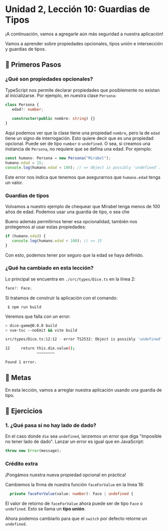 # Unidad 2, Lección 10: Guardias de Tipos

¡A continuación, vamos a agregarle aún más seguridad a nuestra aplicación!

Vamos a aprender sobre propiedades opcionales, tipos unión e intersección y guardias de tipos.

## 🐾 Primeros Pasos

### ¿Qué son propiedades opcionales?

TypeScript nos permite declarar propiedades que posiblemente no existan al inicializarse. Por ejemplo, en nuestra clase `Persona`:

```typescript
class Persona {
   edad?: number;
   
   constructor(public nombre: string) {}
}
```

Aquí podemos ver que la clase tiene una propiedad `nombre`, pero la de `edad` tiene un signo de interrogación. Esto quiere decir que es una propiedad opcional. Puede ser de tipo `number` o `undefined`. O sea, si creamos una instancia de `Persona`, no requiere que se defina una edad. Por ejemplo:

```typescript 
const humano: Persona = new Persona("Mirabel");
humano.edad = 15;
console.log(humano.edad < 100); // => Object is possibly 'undefined'.
```

Este error nos indica que tenemos que asegurarnos que `humano.edad` tenga un valor. 

### Guardias de tipos

Volvamos a nuestro ejemplo de chequear que Mirabel tenga menos de 100 años de edad. Podemos usar una guardia de tipo, o sea che

Bueno además permitirnos tener esa opcionalidad, también nos protegemos al usar estas propiedades:

```typescript
if (humano.edad) {
   console.log(humano.edad < 100); // => 15
}
```

Con esto, podemos tener por seguro que la edad se haya definido.

### ¿Qué ha cambiado en esta lección?

Lo principal se encuentra en `./src/types/Dice.ts` en la línea 2:

```typescript
face?: Face;
```

Si tratamos de construir la aplicación con el comando:

     $ npm run build

Veremos que falla con un error:

```bash
> dice-game@0.0.0 build
> vue-tsc --noEmit && vite build

src/types/Dice.ts:12:12 - error TS2532: Object is possibly 'undefined'.

12     return this.die.value();
              ~~~~~~~~

Found 1 error.
```

## 🥅 Metas

En esta lección, vamos a arreglar nuestra aplicación usando una guardia de tipo.

## 🤸 Ejercicios

### 1. ¿Qué pasa si no hay lado de dado?

En el caso donde `die` sea `undefined`, lanzemos un error que diga "Imposible no tener lado de dado". Lanzar un error es igual que en JavaScript:

```typescript
throw new Error(message);
```

### Crédito extra

¡Pongámos nuestra nueva propiedad opcional en práctica!

Cambiemos la firma de nuestra función `faceForValue` en la línea 18:

```typescript
  private faceForValue(value: number): Face | undefined {
```

El valor de retorno de `faceForValue` ahora puede ser de tipo `Face` o `undefined`. Esto se llama un **tipo unión**.

Ahora podemos cambiarlo para que el `switch` por defecto retorne un `undefined`.
